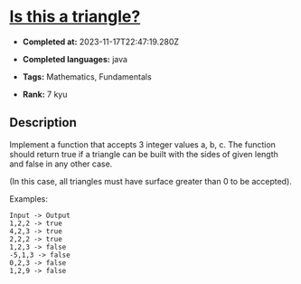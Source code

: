 # [Is this a triangle?](https://www.codewars.com/kata/56606694ec01347ce800001b)

- **Completed at:** 2023-11-17T22:47:19.280Z

- **Completed languages:** java

- **Tags:** Mathematics, Fundamentals

- **Rank:** 7 kyu

## Description

Implement a function that accepts 3 integer values a, b, c. The function should return true if a triangle can be built with the sides of given length and false in any other case.

(In this case, all triangles must have surface greater than 0 to be accepted).

Examples:
```
Input -> Output
1,2,2 -> true
4,2,3 -> true
2,2,2 -> true
1,2,3 -> false
-5,1,3 -> false
0,2,3 -> false
1,2,9 -> false 
```
